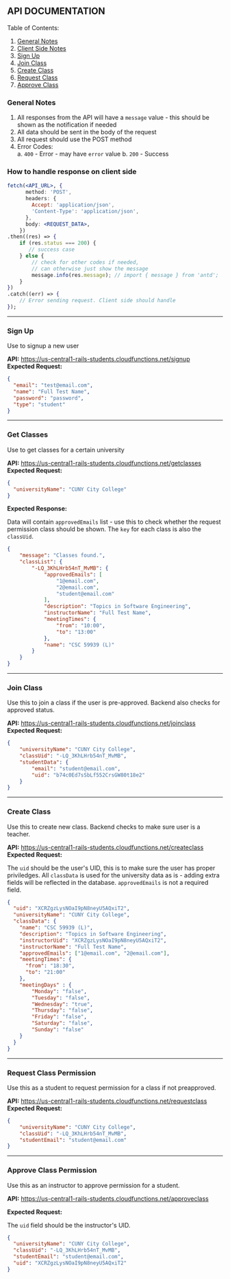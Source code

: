 ## API DOCUMENTATION

Table of Contents: 
1. [General Notes](#general-notes)
2. [Client Side Notes](#how-to-handle-response-on-client-side)
3. [Sign Up](#sign-up)
4. [Join Class](#join-class)
5. [Create Class](#create-class)
6. [Request Class](#request-class-permission)
7. [Approve Class](#approve-class-permission)


### General Notes

1. All responses from the API will have a `message` value - this should be shown as the notification if needed
2. All data should be sent in the body of the request
3. All request should use the POST method
4. Error Codes:  
   a. `400` - Error - may have `error` value
   b. `200` - Success

### How to handle response on client side

```jsx
fetch(<API_URL>, {
      method: 'POST',
      headers: {
        Accept: 'application/json',
        'Content-Type': 'application/json',
      },
      body: <REQUEST_DATA>,
    })
.then((res) => {
    if (res.status === 200) {
       // success case
    } else {
        // check for other codes if needed,
        // can otherwise just show the message
        message.info(res.message); // import { message } from 'antd';
    }
})
.catch((err) => {
    // Error sending request. Client side should handle
});
```

---

### Sign Up

Use to signup a new user

**API:** https://us-central1-rails-students.cloudfunctions.net/signup  
**Expected Request:**

```json
{
  "email": "test@email.com",
  "name": "Full Test Name",
  "password": "password",
  "type": "student"
}
```
---

### Get Classes

Use to get classes for a certain university

**API:** https://us-central1-rails-students.cloudfunctions.net/getclasses  
**Expected Request:**

```json
{
  "universityName": "CUNY City College"
}
```

**Expected Response:**

Data will contain `approvedEmails` list - use this to check whether the request permission class should be shown. The `key` for each class is also the `classUid`.

```json
{
    "message": "Classes found.",
    "classList": {
        "-LQ_3KhLHrb54nT_MvMB": {
            "approvedEmails": [
                "1@email.com",
                "2@email.com",
                "student@email.com"
            ],
            "description": "Topics in Software Engineering",
            "instructorName": "Full Test Name",
            "meetingTimes": {
                "from": "10:00",
                "to": "13:00"
            },
            "name": "CSC 59939 (L)"
        }
    }
}
```

---

### Join Class

Use this to join a class if the user is pre-approved. Backend also checks for approved status.

**API:** https://us-central1-rails-students.cloudfunctions.net/joinclass  
**Expected Request:**

```json
{
    "universityName": "CUNY City College",
    "classUid": "-LQ_3KhLHrb54nT_MvMB",
	"studentData": {
    	"email": "student@email.com",
    	"uid": "b74c0Ed7sSbLf552CrsGW80t18e2"
	}
}
```

---

### Create Class

Use this to create new class. Backend checks to make sure user is a teacher.

**API:** https://us-central1-rails-students.cloudfunctions.net/createclass  
**Expected Request:**

The `uid` should be the user's UID, this is to make sure the user has proper priviledges. All `classData` is used for the university data as is - adding extra fields will be reflected in the database. `approvedEmails` is not a required field.

```json
{
  "uid": "XCRZgzLysNOaI9pN8neyU5AQxiT2",
  "universityName": "CUNY City College",
  "classData": {
    "name": "CSC 59939 (L)",
    "description": "Topics in Software Engineering",
    "instructorUid": "XCRZgzLysNOaI9pN8neyU5AQxiT2",
    "instructorName": "Full Test Name",
    "approvedEmails": ["1@email.com", "2@email.com"],
    "meetingTimes": {
      "from": "18:30",
      "to": "21:00"
    },
    "meetingDays" : {
        "Monday": "false",
        "Tuesday": "false",
        "Wednesday": "true",
        "Thursday": "false",
        "Friday": "false",
        "Saturday": "false",
        "Sunday": "false"
    }
  }
}
```  

---

### Request Class Permission

Use this as a student to request permission for a class if not preapproved.

**API:** https://us-central1-rails-students.cloudfunctions.net/requestclass  
**Expected Request:**

```json
{
    "universityName": "CUNY City College",
    "classUid": "-LQ_3KhLHrb54nT_MvMB",
    "studentEmail": "student@email.com"
}
```

---

### Approve Class Permission

Use this as an instructor to approve permission for a student.

**API:** https://us-central1-rails-students.cloudfunctions.net/approveclass  

**Expected Request:**  

The `uid` field should be the instructor's UID.

```json
{
  "universityName": "CUNY City College",
  "classUid": "-LQ_3KhLHrb54nT_MvMB",
  "studentEmail": "student@email.com",
  "uid": "XCRZgzLysNOaI9pN8neyU5AQxiT2"
}
```

